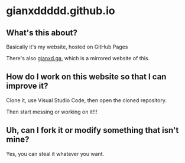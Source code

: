 # gianxddddd.github.io
## What's this about?
Basically it's my website, hosted on GitHub Pages

There's also [gianxd.ga](https://gianxd.ga), which is a mirrored website of this.

## How do I work on this website so that I can improve it?
Clone it, use Visual Studio Code, then open the cloned repository.

Then start messing or working on it!!!

## Uh, can I fork it or modify something that isn't mine?
Yes, you can steal it whatever you want.
